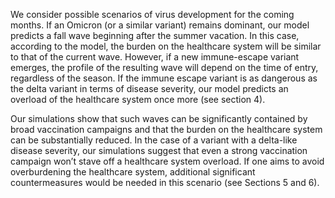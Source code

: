 We consider possible scenarios of virus development for the coming months. If an Omicron (or a similar variant) remains dominant, our model predicts a fall wave beginning after the summer vacation. In this case, according to the model, the burden on the healthcare system will be similar to that of the current wave. However, if a new immune-escape variant emerges, the profile of the resulting wave will depend on the time of entry, regardless of the season. If the immune escape variant is as dangerous as the delta variant in terms of disease severity, our model predicts an overload of the healthcare system once more (see section 4).

Our simulations show that such waves can be significantly contained by broad vaccination campaigns and that the burden on the healthcare system can be substantially reduced. In the case of a variant with a delta-like disease severity, our simulations suggest that even a strong vaccination campaign won’t stave off a healthcare system overload. If one aims to avoid overburdening the healthcare system, additional significant countermeasures would be needed in this scenario (see Sections 5 and 6).

